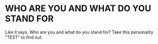 WHO ARE YOU AND WHAT DO YOU STAND FOR
=================


Like it says. Who are you and what do you stand for? Take this personality "TEST" to find out.
